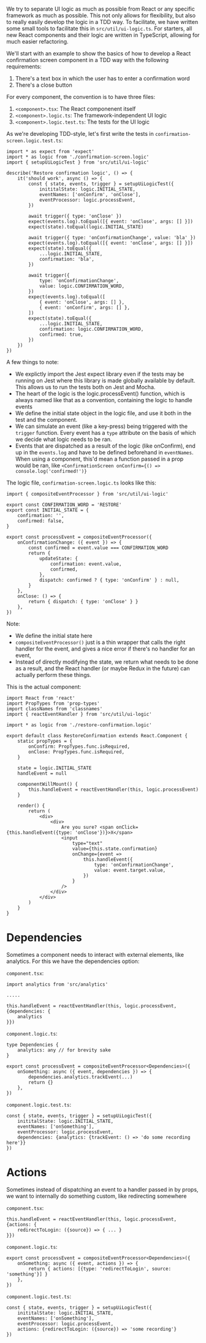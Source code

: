 We try to separate UI logic as much as possible from React or any specific framework as much as possible. This not only allows for flexibility, but also to really easily develop the logic in a TDD way. To facilitate, we have written some small tools to facilitate this in `src/util/ui-logic.ts`. For starters, all new React components and their logic are written in TypeScript, allowing for much easier refactoring.

We'll start with an example to show the basics of how to develop a React confirmation screen component in a TDD way with the following requirements:

1. There's a text box in which the user has to enter a confirmation word
2. There's a close button

For every component, the convention is to have three files:

1. `<component>.tsx`: The React componenent itself
2. `<component>.logic.ts`: The framework-independent UI logic
3. `<component>.logic.test.ts`: The tests for the UI logic

As we're developing TDD-style, let's first write the tests in `confirmation-screen.logic.test.ts`:

```
import * as expect from 'expect'
import * as logic from './confirmation-screen.logic'
import { setupUiLogicTest } from 'src/util/ui-logic'

describe('Restore confirmation logic', () => {
    it('should work', async () => {
        const { state, events, trigger } = setupUiLogicTest({
            inititalState: logic.INITIAL_STATE,
            eventNames: ['onConfirm', 'onClose'],
            eventProcessor: logic.processEvent,
        })

        await trigger({ type: 'onClose' })
        expect(events.log).toEqual([{ event: 'onClose', args: [] }])
        expect(state).toEqual(logic.INITIAL_STATE)

        await trigger({ type: 'onConfirmationChange', value: 'bla' })
        expect(events.log).toEqual([{ event: 'onClose', args: [] }])
        expect(state).toEqual({
            ...logic.INITIAL_STATE,
            confirmation: 'bla',
        })

        await trigger({
            type: 'onConfirmationChange',
            value: logic.CONFIRMATION_WORD,
        })
        expect(events.log).toEqual([
            { event: 'onClose', args: [] },
            { event: 'onConfirm', args: [] },
        ])
        expect(state).toEqual({
            ...logic.INITIAL_STATE,
            confirmation: logic.CONFIRMATION_WORD,
            confirmed: true,
        })
    })
})
```

A few things to note:

-   We explictly import the Jest expect library even if the tests may be running on Jest where this library is made globally available by default. This allows us to run the tests both on Jest and Mocha.
-   The heart of the logic is the logic.processEvent() function, which is always named like that as a convention, containing the logic to handle events
-   We define the initial state object in the logic file, and use it both in the test and the component.
-   We can simulate an event (like a key-press) being triggered with the `trigger` function. Every event has a `type` attribute on the basis of which we decide what logic needs to be ran.
-   Events that are dispatched as a result of the logic (like onConfirm), end up in the `events.log` and have to be defined beforehand in `eventNames`. When using a component, this'd mean a function passed in a prop would be ran, like `<ConfirmationScreen onConfirm={() => console.log('confirmed!')}`

The logic file, `confirmation-screen.logic.ts` looks like this:

```
import { compositeEventProcessor } from 'src/util/ui-logic'

export const CONFIRMATION_WORD = 'RESTORE'
export const INITIAL_STATE = {
    confirmation: '',
    confirmed: false,
}

export const processEvent = compositeEventProcessor({
    onConfirmationChange: ({ event }) => {
        const confirmed = event.value === CONFIRMATION_WORD
        return {
            updateState: {
                confirmation: event.value,
                confirmed,
            },
            dispatch: confirmed ? { type: 'onConfirm' } : null,
        }
    },
    onClose: () => {
        return { dispatch: { type: 'onClose' } }
    },
})
```

Note:

-   We define the initial state here
-   `compositeEventProcessor()` just is a thin wrapper that calls the right handler for the event, and gives a nice error if there's no handler for an event,
-   Instead of directly modifying the state, we return what needs to be done as a result, and the React handler (or maybe Redux in the future) can actually perform these things.

This is the actual component:

```
import React from 'react'
import PropTypes from 'prop-types'
import classNames from 'classnames'
import { reactEventHandler } from 'src/util/ui-logic'

import * as logic from './restore-confirmation.logic'

export default class RestoreConfirmation extends React.Component {
    static propTypes = {
        onConfirm: PropTypes.func.isRequired,
        onClose: PropTypes.func.isRequired,
    }

    state = logic.INITIAL_STATE
    handleEvent = null

    componentWillMount() {
        this.handleEvent = reactEventHandler(this, logic.processEvent)
    }

    render() {
        return (
            <div>
                <div>
                    Are you sure? <span onClick={this.handleEvent({type: 'onClose'})}>X</span>
                    <input
                        type="text"
                        value={this.state.confirmation}
                        onChange={event =>
                            this.handleEvent({
                                type: 'onConfirmationChange',
                                value: event.target.value,
                            })
                        }
                    />
                </div>
            </div>
        )
    }
}
```

# Dependencies

Sometimes a component needs to interact with external elements, like analytics. For this we have the dependencies option:

`component.tsx`:

```
import analytics from 'src/analytics'

.....

this.handleEvent = reactEventHandler(this, logic.processEvent, {dependencies: {
    analytics
}})
```

`component.logic.ts`:

```
type Dependencies {
    analytics: any // for brevity sake
}

export const processEvent = compositeEventProcessor<Dependencies>({
    onSomething: async ({ event, dependencies }) => {
        dependencies.analytics.trackEvent(...)
        return {}
    },
})
```

`component.logic.test.ts`:

```
const { state, events, trigger } = setupUiLogicTest({
    inititalState: logic.INITIAL_STATE,
    eventNames: ['onSomething'],
    eventProcessor: logic.processEvent,
    dependencies: {analytics: {trackEvent: () => 'do some recording here'}}
})
```

# Actions

Sometimes instead of dispatching an event to a handler passed in by props, we want to internally do something custom, like redirecting somewhere

`component.tsx`:

```
this.handleEvent = reactEventHandler(this, logic.processEvent, {actions: {
    redirectToLogin: ({source}) => { ... }
}})
```

`component.logic.ts`:

```
export const processEvent = compositeEventProcessor<Dependencies>({
    onSomething: async ({ event, actions }) => {
        return { actions: [{type: 'redirectToLogin', source: 'something'}] }
    },
})
```

`component.logic.test.ts`:

```
const { state, events, trigger } = setupUiLogicTest({
    inititalState: logic.INITIAL_STATE,
    eventNames: ['onSomething'],
    eventProcessor: logic.processEvent,
    actions: {redirectToLogin: ({source}) => 'some recording'}
})
```
